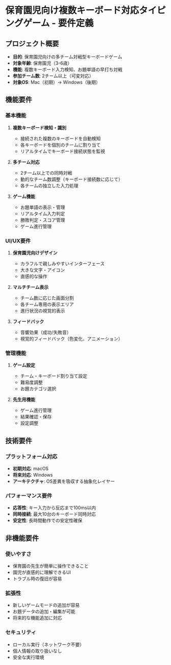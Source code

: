 # 保育園児向け複数キーボード対応タイピングゲーム - 要件定義

## プロジェクト概要
- **目的**: 保育園児向けの多チーム対戦型キーボードゲーム
- **対象年齢**: 保育園児（3-6歳）
- **機能**: 複数キーボード入力検知、お題単語の早打ち対戦
- **参加チーム数**: 2チーム以上（可変対応）
- **対象OS**: Mac（初期）→ Windows（後期）

## 機能要件

### 基本機能
1. **複数キーボード検知・識別**
   - 接続された複数のキーボードを自動検知
   - 各キーボードを個別のチームに割り当て
   - リアルタイムでキーボード接続状態を監視

2. **多チーム対応**
   - 2チーム以上での同時対戦
   - 動的なチーム数調整（キーボード接続数に応じて）
   - 各チームの独立した入力処理

3. **ゲーム機能**
   - お題単語の表示・管理
   - リアルタイム入力判定
   - 勝敗判定・スコア管理
   - ゲーム進行管理

### UI/UX要件
1. **保育園児向けデザイン**
   - カラフルで親しみやすいインターフェース
   - 大きな文字・アイコン
   - 直感的な操作

2. **マルチチーム表示**
   - チーム数に応じた画面分割
   - 各チーム専用の表示エリア
   - 進行状況の視覚的表示

3. **フィードバック**
   - 音響効果（成功/失敗音）
   - 視覚的フィードバック（色変化、アニメーション）

### 管理機能
1. **ゲーム設定**
   - チーム・キーボード割り当て設定
   - 難易度調整
   - お題カテゴリ選択

2. **先生用機能**
   - ゲーム進行管理
   - 結果確認・保存
   - 設定調整

## 技術要件

### プラットフォーム対応
- **初期対応**: macOS
- **将来対応**: Windows
- **アーキテクチャ**: OS差異を吸収する抽象化レイヤー

### パフォーマンス要件
- **応答性**: キー入力から反応まで100ms以内
- **同時接続**: 最大10台のキーボード同時対応
- **安定性**: 長時間動作での安定性確保

## 非機能要件

### 使いやすさ
- 保育園の先生が簡単に操作できること
- 園児が直感的に理解できるUI
- トラブル時の復旧が容易

### 拡張性
- 新しいゲームモードの追加が容易
- お題データの追加・編集が可能
- 将来的な機能追加に対応

### セキュリティ
- ローカル実行（ネットワーク不要）
- 個人情報の取り扱いなし
- 安全な実行環境